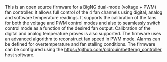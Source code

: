 This is an open source firmware for a BigNG dual-mode (voltage + PWM) fan controller.
It allows full control of the 4 fan channels using digital, analog and software temperature readings.
It supports the calibration of the fans for both the voltage and PWM control modes and also to seamlessly switch
control mode as a function of the desired fan output. Calibration of the digital and analog temperature proves is
also supported. The firmware uses an advanced algorithm to reconstruct fan speed in PWM mode. Alarms can be defined
for overtemperature and fan stalling conditions. The firmware can be configured using the https://github.com/pldrouin/betterng_controller
host software.
